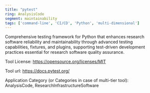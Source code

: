 ```yaml
---
title: "pytest"
ring: AnalysisCode
segment: maintainability
tags: ['command-line', 'CI/CD', 'Python', 'multi-dimensional']
---
```

Comprehensive testing framework for Python that enhances research software reliability and maintainability through advanced testing capabilities, fixtures, and plugins, supporting test-driven development practices essential for research software quality assurance.

Tool License: https://opensource.org/licenses/MIT

Tool url: https://docs.pytest.org/

Application Category (or Categories in case of multi-tier tool): AnalysisCode, ResearchInfrastructureSoftware
